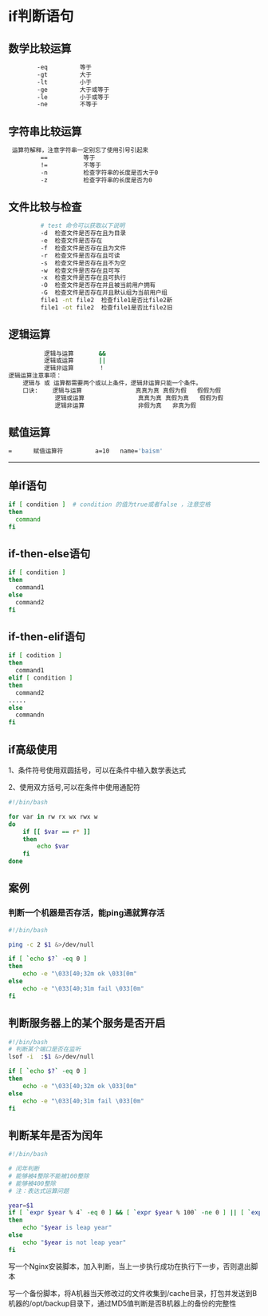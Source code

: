 # if判断语句

## 数学比较运算

```bash
        -eq         等于
        -gt         大于
        -lt         小于
        -ge         大于或等于
        -le         小于或等于
        -ne         不等于
```

## 字符串比较运算

```bash
 运算符解释，注意字符串一定别忘了使用引号引起来
         ==          等于   
         !=          不等于
         -n          检查字符串的长度是否大于0  
         -z          检查字符串的长度是否为0
```

## 文件比较与检查

```bash
         # test 命令可以获取以下说明
         -d  检查文件是否存在且为目录
         -e  检查文件是否存在
         -f  检查文件是否存在且为文件
         -r  检查文件是否存在且可读
         -s  检查文件是否存在且不为空
         -w  检查文件是否存在且可写
         -x  检查文件是否存在且可执行
         -O  检查文件是否存在并且被当前用户拥有
         -G  检查文件是否存在并且默认组为当前用户组
         file1 -nt file2  检查file1是否比file2新
         file1 -ot file2  检查file1是否比file2旧
```

## 逻辑运算

```bash
          逻辑与运算       &&   
          逻辑或运算       ||  
          逻辑非运算       ！
逻辑运算注意事项：
    逻辑与 或 运算都需要两个或以上条件，逻辑非运算只能一个条件。
    口诀:    逻辑与运算               真真为真 真假为假   假假为假
             逻辑或运算               真真为真 真假为真   假假为假
             逻辑非运算               非假为真   非真为假
```

## 赋值运算

```bash
=      赋值运算符         a=10   name='baism'
```

***

## 单if语句

```bash
if [ condition ]  # condition 的值为true或者false ，注意空格
then
  command
fi
```

## if-then-else语句

```bash
if [ condition ]
then
  command1
else
  command2
fi
```

## if-then-elif语句

```bash
if [ codition ]
then
  command1
elif [ condition ]
then
  command2
.....
else
  commandn
fi

```

## if高级使用

1、条件符号使用双圆括号，可以在条件中植入数学表达式

2、使用双方括号,可以在条件中使用通配符

```bash
#!/bin/bash

for var in rw rx wx rwx w
do
    if [[ $var == r* ]]
    then
        echo $var
    fi
done
```

## 案例

### 判断一个机器是否存活，能ping通就算存活

```bash
#!/bin/bash

ping -c 2 $1 &>/dev/null

if [ `echo $?` -eq 0 ]
then
    echo -e "\033[40;32m ok \033[0m"
else
    echo -e "\033[40;31m fail \033[0m"
fi
```

## 判断服务器上的某个服务是否开启

```bash
#!/bin/bash
# 判断某个端口是否在监听
lsof -i  :$1 &>/dev/null

if [ `echo $?` -eq 0 ]
then
    echo -e "\033[40;32m ok \033[0m"
else
    echo -e "\033[40;31m fail \033[0m"
fi
```

## 判断某年是否为闰年

```bash
#!/bin/bash

# 闰年判断
# 能够被4整除不能被100整除
# 能够被400整除
# 注：表达式运算问题

year=$1
if [ `expr $year % 4` -eq 0 ] && [ `expr $year % 100` -ne 0 ] || [ `expr $year % 400` -eq 0 ]
then
    echo "$year is leap year"
else
    echo "$year is not leap year"
fi
```

写一个Nginx安装脚本，加入判断，当上一步执行成功在执行下一步，否则退出脚本

写一个备份脚本，将A机器当天修改过的文件收集到/cache目录，打包并发送到B机器的/opt/backup目录下，通过MD5值判断是否B机器上的备份的完整性
